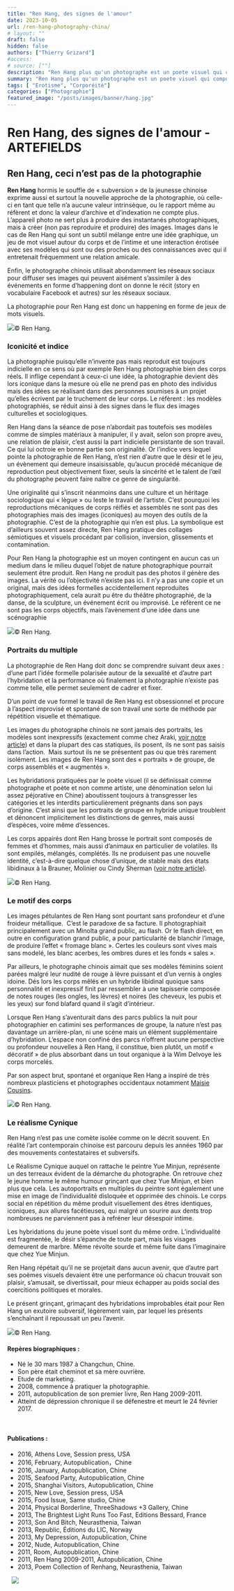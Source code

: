 ```yaml
---
title: "Ren Hang, des signes de l'amour"
date: 2023-10-05
url: /ren-hang-photography-china/
# layout: ""
draft: false
hidden: false
authors: ["Thierry Grizard"]
#access: 
# source: [""]
description: "Ren Hang plus qu'un photographe est un poete visuel qui compose en images des jeux de mots ou de signes. Il procède par collages, collisions et inversions."
summary: "Ren Hang plus qu'un photographe est un poete visuel qui compose en images des jeux de mots ou de signes. Il procède par collages, collisions et inversions."
tags: [ "Erotisme", "Corporéité"]
categories: ["Photographie"]
featured_image: "/posts/images/banner/hang.jpg"
---
```

# Ren Hang, des signes de l'amour - ARTEFIELDS
## Ren Hang, ceci n’est pas de la photographie

**Ren Hang** hormis le souffle de « subversion » de la jeunesse chinoise exprime aussi et surtout la nouvelle approche de la photographie, où celle-ci en tant que telle n’a aucune valeur intrinsèque, ou le rapport même au réfèrent et donc la valeur d’archive et d’indexation ne compte plus. L’appareil photo ne sert plus à produire des instantanés photographiques, mais à créer (non pas reproduire et produire) des images. Images dans le cas de Ren Hang qui sont un subtil mélange entre une idée graphique, un jeu de mot visuel autour du corps et de l’intime et une interaction érotisée avec ses modèles qui sont ou des proches ou des connaissances avec qui il entretenait fréquemment une relation amicale.

Enfin, le photographe chinois utilisait abondamment les réseaux sociaux pour diffuser ses images qui peuvent aisément s’assimiler à des événements en forme d’happening dont on donne le récit (story en vocabulaire Facebook et autres) sur les réseaux sociaux.

La photographie pour Ren Hang est donc un happening en forme de jeux de mots visuels.

![](/posts/images/hang/ren-hang-solo-show-new-york-china-photography-klein-sun-gallery-art-gallery-athens-love.012.jpg)© Ren Hang.

### Iconicité et indice

La photographie puisqu’elle n’invente pas mais reproduit est toujours indicielle en ce sens où par exemple Ren Hang photographie bien des corps réels. Il inflige cependant à ceux-ci une idée, la photographie devient dès lors iconique dans la mesure où elle ne prend pas en photo des individus mais des idées se réalisant dans des personnes soumises à un projet qu’elles écrivent par le truchement de leur corps. Le réfèrent : les modèles photographiés, se réduit ainsi à des signes dans le flux des images culturelles et sociologiques.

Ren Hang dans la séance de pose n’abordait pas toutefois ses modèles comme de simples matériaux à manipuler, il y avait, selon son propre aveu, une relation de plaisir, c’est aussi la part indicielle persistante de son travail. Ce qui lui octroie en bonne partie son originalité. Or l’indice vers lequel pointe la photographie de Ren Hang, n’est rien d’autre que le désir et le jeu, un évènement qui demeure insaisissable, qu’aucun procédé mécanique de reproduction peut objectivement fixer, seuls la sincérité et le talent de l’œil du photographe peuvent faire naître ce genre de singularité.

Une originalité qui s’inscrit néanmoins dans une culture et un héritage sociologique qui « lègue » ou leste le travail de l’artiste. C’est pourquoi les reproductions mécaniques de corps réifiés et assemblés ne sont pas des photographies mais des images (iconiques) au moyen des outils de la photographie. C’est de la photographie qui n’en est plus. La symbolique est d’ailleurs souvent assez directe, Ren Hang pratique des collages sémiotiques et visuels procédant par collision, inversion, glissements et contamination.

Pour Ren Hang la photographie est un moyen contingent en aucun cas un medium dans le milieu duquel l’objet de nature photographique pourrait seulement être produit. Ren Hang ne produit pas des photos il génère des images. La vérité ou l’objectivité n’existe pas ici. Il n’y a pas une copie et un original, mais des idées formelles accidentellement reproduites photographiquement, cela aurait pu être du théâtre photographié, de la danse, de la sculpture, un événement écrit ou improvisé. Le réfèrent ce ne sont pas les corps objectifs, mais l’avènement d’une idée dans une scénographie

![](/posts/images/hang/ren-hang_photography_solo-show_mep.009.jpg)© Ren Hang.

### Portraits du multiple

La photographie de Ren Hang doit donc se comprendre suivant deux axes : d’une part l’idée formelle polarisée autour de la sexualité et d’autre part l’hybridation et la performance où finalement la photographie n’existe pas comme telle, elle permet seulement de cadrer et fixer.

D’un point de vue formel le travail de Ren Hang est obsessionnel et procure à l’aspect improvisé et spontané de son travail une sorte de méthode par répétition visuelle et thématique.

Les images du photographe chinois ne sont jamais des portraits, les modèles sont inexpressifs (exactement comme chez Araki, [voir notre article](/araki/)) et dans la plupart des cas statiques, ils posent, ils ne sont pas saisis dans l’action.  Mais surtout ils ne se présentent pas ou que très rarement isolément. Les images de Ren Hang sont des « portraits » de groupe, de corps assemblés et « augmentés ».

Les hybridations pratiquées par le poète visuel (il se définissait comme photographe et poète et non comme artiste, une dénomination selon lui assez péjorative en Chine) aboutissent toujours à transgresser les catégories et les interdits particulièrement prégnants dans son pays d’origine. C’est ainsi que les portraits de groupe en hybride unique troublent et dénoncent implicitement les distinctions de genres, mais aussi d’espèces, voire même d’essences.

Les corps appairés dont Ren Hang brosse le portrait sont composés de femmes et d’hommes, mais aussi d’animaux en particulier de volatiles. Ils sont empilés, mélangés, complétés. Ils ne produisent pas une nouvelle identité, c’est-à-dire quelque chose d’unique, de stable mais des états libidinaux à la Brauner, Molinier ou Cindy Sherman ([voir notre article](/cindy-sherman-picture-generation/)).

![](/posts/images/hang/ren-hang_photography_solo-show_mep.006.jpg)© Ren Hang.

### Le motif des corps

Les images pétulantes de Ren Hang sont pourtant sans profondeur et d’une froideur métallique.  C’est le paradoxe de sa facture. Il photographiait principalement avec un Minolta grand public, au flash. Or le flash direct, en outre en configuration grand public, a pour particularité de blanchir l’image, de produire l’effet « fromage blanc ». Certes les couleurs sont vives mais sans modelé, les blanc acerbes, les ombres dures et les fonds « sales ».

Par ailleurs, le photographe chinois aimait que ses modèles féminins soient parées malgré leur nudité de rouge à lèvre puissant et d’un vernis à ongles idoine. Dés lors les corps mêlés en un hybride libidinal quoique sans personnalité et inexpressif finit par ressembler à une tapisserie composée de notes rouges (les ongles, les lèvres) et noires (les cheveux, les pubis et les yeux) sur fond blafard quand il s’agit d’intérieur.

Lorsque Ren Hang s’aventurait dans des parcs publics la nuit pour photographier en catimini ses performances de groupe, la nature n’est pas davantage un arrière-plan, ni une scène mais un élément supplémentaire d’hybridation. L’espace non confiné des parcs n’offrent aucune perspective ou profondeur nouvelles à Ren Hang, il constitue, bien plutôt, un motif « décoratif » de plus absorbant dans un tout organique à la Wim Delvoye les corps morcelés.

Par son aspect brut, spontané et organique Ren Hang a inspiré de très nombreux plasticiens et photographes occidentaux notamment [Maisie Cousins](/maisie-cousins-feminisme-erotisme/).

![](/posts/images/hang/ren-hang_photography_solo-show_mep.001-2.jpg)© Ren Hang.

### Le réalisme Cynique

Ren Hang n’est pas une comète isolée comme on le décrit souvent. En réalité l’art contemporain chinoise est parcouru depuis les années 1960 par des mouvements contestataires et subversifs.

Le Réalisme Cynique auquel on rattache le peintre Yue Minjun, représente un des terreaux évident de la démarche du photographe. On retrouve chez le jeune homme le même humour grinçant que chez Yue Minjun, et bien plus que cela. Les autoportraits en multiples du peintre sont également une mise en image de l’individualité disloquée et opprimée des chinois. Le corps social en répétition du même produit visuellement des êtres identiques, iconiques, aux allures facétieuses, qui malgré un sourire aux dents trop nombreuses ne parviennent pas à refréner leur désespoir intime.

Les hybridations du jeune poète visuel sont du même ordre. L’individualité est fragmentée, le désir s’épanche de toute part, mais les visages demeurent de marbre. Même révolte sourde et même fuite dans l’imaginaire que chez Yue Minjun.

Ren Hang répétait qu’il ne se projetait dans aucun avenir, que d’autre part ses poèmes visuels devaient être une performance où chacun trouvait son plaisir, s’amusait, se divertissait, pour mieux échapper au poids social des coercitions politiques et morales.

Le présent grinçant, grimaçant des hybridations improbables était pour Ren Hang un exutoire subversif, légèrement vain, par lequel les présents s’enchaînant il repoussait un peu l’avenir.

![](/posts/images/hang/ren-hang_photography_solo-show_mep.003.jpg)© Ren Hang.

#### Repères biographiques :

* Né le 30 mars 1987 à Changchun, Chine.
* Son père était cheminot et sa mère ouvrière.
* Etude de marketing.
* 2008, commence à pratiquer la photographie.
* 2011, autopublication de son premier livre, Ren Hang 2009-2011.
* Atteint de dépression chronique il se défenestre et meurt le 24 février 2017.

⠀
#### Publications :

* 2016, Athens Love, Session press, USA
* 2016, February, Autopublication，Chine
* 2016, January, Autopublication, Chine
* 2015, Seafood Party, Autopublication, Chine
* 2015, Shanghai Visitors, Autopublication, Chine
* 2015, New Love, Session press, USA
* 2015, Food Issue, Same studio, Chine
* 2014, Physical Borderline, ThreeShadows +3 Gallery, Chine
* 2013, The Brightest Light Runs Too Fast, Editions Bessard, France
* 2013, Son And Bitch, Neurasthenia, Taiwan
* 2013, Republic, Éditions du LIC, Norway
* 2013, My Depression, Autopublication, Chine
* 2012, Nude, Autopublication, Chine
* 2011, Room, Autopublication, Chine
* 2011, Ren Hang 2009-2011, Autopublication, Chine
* 2013, Poem Collection of Renhang, Neurasthenia, Taiwan

⠀![](/posts/images/hang/ren-hang_mep_paris_2019_photography.001-5.jpg) 